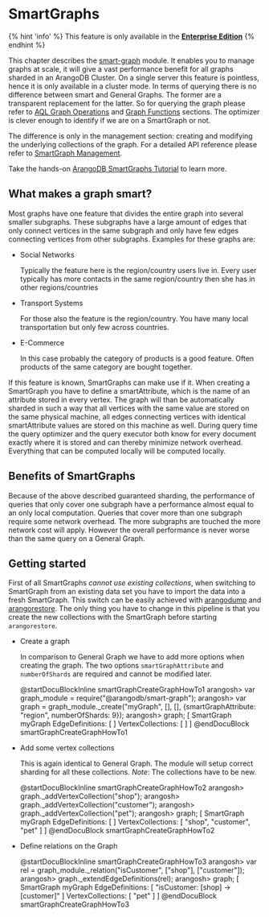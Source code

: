 SmartGraphs
===========

{% hint 'info' %}
This feature is only available in the
[**Enterprise Edition**](https://www.arangodb.com/why-arangodb/arangodb-enterprise/)
{% endhint %}

This chapter describes the [smart-graph](../README.md) module.
It enables you to manage graphs at scale, it will give a vast performance benefit for all graphs sharded in an ArangoDB Cluster.
On a single server this feature is pointless, hence it is only available in a cluster mode.
In terms of querying there is no difference between smart and General Graphs.
The former are a transparent replacement for the latter.
So for querying the graph please refer to [AQL Graph Operations](../../../AQL/Graphs/index.html) 
and [Graph Functions](../GeneralGraphs/Functions.md) sections.
The optimizer is clever enough to identify if we are on a SmartGraph or not.

The difference is only in the management section: creating and modifying the underlying collections of the graph.
For a detailed API reference please refer to [SmartGraph Management](../SmartGraphs/Management.md).

Take the hands-on
[ArangoDB SmartGraphs Tutorial](https://www.arangodb.com/using-smartgraphs-arangodb/)
to learn more.

What makes a graph smart?
-------------------------

Most graphs have one feature that divides the entire graph into several smaller subgraphs.
These subgraphs have a large amount of edges that only connect vertices in the same subgraph
and only have few edges connecting vertices from other subgraphs.
Examples for these graphs are:

* Social Networks

  Typically the feature here is the region/country users live in.
  Every user typically has more contacts in the same region/country then she has in other regions/countries

* Transport Systems

  For those also the feature is the region/country. You have many local transportation but only few across countries.

* E-Commerce

  In this case probably the category of products is a good feature. Often products of the same category are bought together.

If this feature is known, SmartGraphs can make use if it.
When creating a SmartGraph you have to define a smartAttribute, which is the name of an attribute stored in every vertex.
The graph will than be automatically sharded in such a way that all vertices with the same value are stored on the same physical machine,
all edges connecting vertices with identical smartAttribute values are stored on this machine as well.
During query time the query optimizer and the query executor both know for every document exactly where it is stored and can thereby minimize network overhead.
Everything that can be computed locally will be computed locally.

Benefits of SmartGraphs
-----------------------

Because of the above described guaranteed sharding, the performance of queries that only cover one subgraph have a performance almost equal to an only local computation.
Queries that cover more than one subgraph require some network overhead. The more subgraphs are touched the more network cost will apply.
However the overall performance is never worse than the same query on a General Graph.

Getting started
---------------

First of all SmartGraphs *cannot use existing collections*, when switching to SmartGraph from an existing data set you have to import the data into a fresh SmartGraph.
This switch can be easily achieved with [arangodump](../../Programs/Arangodump/README.md)
and [arangorestore](../../Programs/Arangorestore/README.md).
The only thing you have to change in this pipeline is that you create the new collections with the SmartGraph before starting `arangorestore`.

* Create a graph

  In comparison to General Graph we have to add more options when creating the graph. The two options `smartGraphAttribute` and `numberOfShards` are required and cannot be modified later. 


    @startDocuBlockInline smartGraphCreateGraphHowTo1
      arangosh> var graph_module = require("@arangodb/smart-graph");
      arangosh> var graph = graph_module._create("myGraph", [], [], {smartGraphAttribute: "region", numberOfShards: 9});
      arangosh> graph;
      [ SmartGraph myGraph EdgeDefinitions: [ ] VertexCollections: [ ] ]
    @endDocuBlock smartGraphCreateGraphHowTo1


* Add some vertex collections

  This is again identical to General Graph. The module will setup correct sharding for all these collections. *Note*: The collections have to be new.


    @startDocuBlockInline smartGraphCreateGraphHowTo2
      arangosh> graph._addVertexCollection("shop");
      arangosh> graph._addVertexCollection("customer");
      arangosh> graph._addVertexCollection("pet");
      arangosh> graph;
      [ SmartGraph myGraph EdgeDefinitions: [ ] VertexCollections: [ "shop", "customer", "pet" ] ]
    @endDocuBlock smartGraphCreateGraphHowTo2


* Define relations on the Graph


    @startDocuBlockInline smartGraphCreateGraphHowTo3
      arangosh> var rel = graph_module._relation("isCustomer", ["shop"], ["customer"]);
      arangosh> graph._extendEdgeDefinitions(rel);
      arangosh> graph;
      [ SmartGraph myGraph EdgeDefinitions: [   "isCustomer: [shop] -> [customer]" ] VertexCollections: [ "pet" ] ]
    @endDocuBlock smartGraphCreateGraphHowTo3
